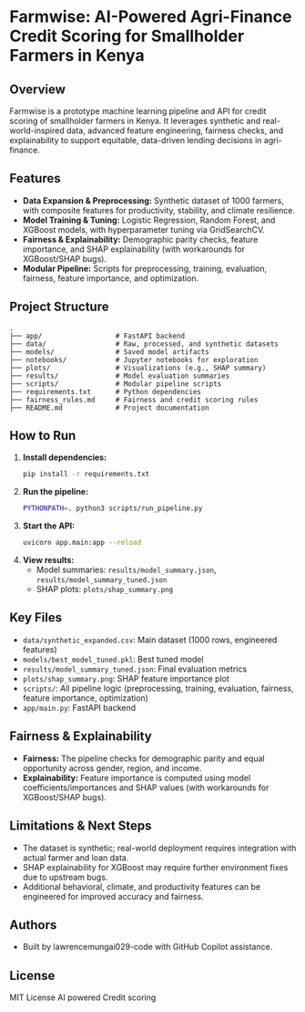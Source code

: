 # Farmwise: AI-Powered Agri-Finance Credit Scoring for Smallholder Farmers in Kenya

## Overview
Farmwise is a prototype machine learning pipeline and API for credit scoring of smallholder farmers in Kenya. It leverages synthetic and real-world-inspired data, advanced feature engineering, fairness checks, and explainability to support equitable, data-driven lending decisions in agri-finance.

## Features
- **Data Expansion & Preprocessing:** Synthetic dataset of 1000 farmers, with composite features for productivity, stability, and climate resilience.
- **Model Training & Tuning:** Logistic Regression, Random Forest, and XGBoost models, with hyperparameter tuning via GridSearchCV.
- **Fairness & Explainability:** Demographic parity checks, feature importance, and SHAP explainability (with workarounds for XGBoost/SHAP bugs).
- **Modular Pipeline:** Scripts for preprocessing, training, evaluation, fairness, feature importance, and optimization.

## Project Structure
```
.
├── app/                  # FastAPI backend
├── data/                 # Raw, processed, and synthetic datasets
├── models/               # Saved model artifacts
├── notebooks/            # Jupyter notebooks for exploration
├── plots/                # Visualizations (e.g., SHAP summary)
├── results/              # Model evaluation summaries
├── scripts/              # Modular pipeline scripts
├── requirements.txt      # Python dependencies
├── fairness_rules.md     # Fairness and credit scoring rules
├── README.md             # Project documentation
```

## How to Run
1. **Install dependencies:**
	```bash
	pip install -r requirements.txt
	```
2. **Run the pipeline:**
	```bash
	PYTHONPATH=. python3 scripts/run_pipeline.py
	```
3. **Start the API:**
	```bash
	uvicorn app.main:app --reload
	```
4. **View results:**
	- Model summaries: `results/model_summary.json`, `results/model_summary_tuned.json`
	- SHAP plots: `plots/shap_summary.png`

## Key Files
- `data/synthetic_expanded.csv`: Main dataset (1000 rows, engineered features)
- `models/best_model_tuned.pkl`: Best tuned model
- `results/model_summary_tuned.json`: Final evaluation metrics
- `plots/shap_summary.png`: SHAP feature importance plot
- `scripts/`: All pipeline logic (preprocessing, training, evaluation, fairness, feature importance, optimization)
- `app/main.py`: FastAPI backend

## Fairness & Explainability
- **Fairness:** The pipeline checks for demographic parity and equal opportunity across gender, region, and income.
- **Explainability:** Feature importance is computed using model coefficients/importances and SHAP values (with workarounds for XGBoost/SHAP bugs).

## Limitations & Next Steps
- The dataset is synthetic; real-world deployment requires integration with actual farmer and loan data.
- SHAP explainability for XGBoost may require further environment fixes due to upstream bugs.
- Additional behavioral, climate, and productivity features can be engineered for improved accuracy and fairness.

## Authors
- Built by lawrencemungai029-code with GitHub Copilot assistance.

## License
MIT License
AI powered Credit scoring
